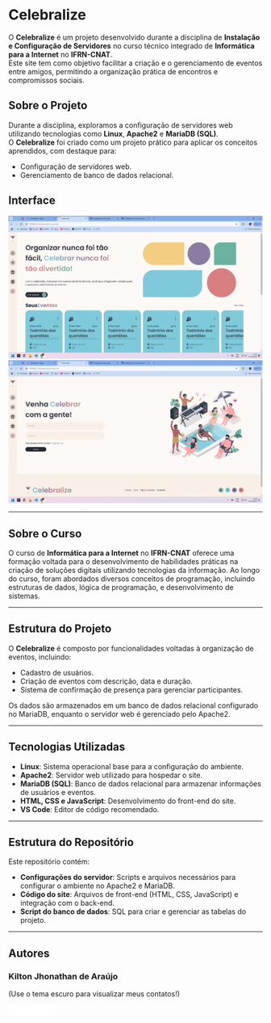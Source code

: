 # Celebralize

O **Celebralize** é um projeto desenvolvido durante a disciplina de **Instalação e Configuração de Servidores** no curso técnico integrado de **Informática para a Internet** no **IFRN-CNAT**.  
Este site tem como objetivo facilitar a criação e o gerenciamento de eventos entre amigos, permitindo a organização prática de encontros e compromissos sociais.


## Sobre o Projeto

Durante a disciplina, exploramos a configuração de servidores web utilizando tecnologias como **Linux**, **Apache2** e **MariaDB (SQL)**.  
O **Celebralize** foi criado como um projeto prático para aplicar os conceitos aprendidos, com destaque para:  
- Configuração de servidores web.  
- Gerenciamento de banco de dados relacional.    

## Interface

![Imagem da home do projeto.](./docs/readme-imagens/home.png)
![Imagem da home do projeto.](docs/readme-imagens/login.png)

---

## Sobre o Curso

O curso de **Informática para a Internet** no **IFRN-CNAT** oferece uma formação voltada para o desenvolvimento de habilidades práticas na criação de soluções digitais utilizando tecnologias da informação. Ao longo do curso, foram abordados diversos conceitos de programação, incluindo estruturas de dados, lógica de programação, e desenvolvimento de sistemas.

---

## Estrutura do Projeto

O **Celebralize** é composto por funcionalidades voltadas à organização de eventos, incluindo:  
- Cadastro de usuários.  
- Criação de eventos com descrição, data e duração.  
- Sistema de confirmação de presença para gerenciar participantes.  

Os dados são armazenados em um banco de dados relacional configurado no MariaDB, enquanto o servidor web é gerenciado pelo Apache2.  

---

## Tecnologias Utilizadas

- **Linux**: Sistema operacional base para a configuração do ambiente.  
- **Apache2**: Servidor web utilizado para hospedar o site.  
- **MariaDB (SQL)**: Banco de dados relacional para armazenar informações de usuários e eventos.  
- **HTML, CSS e JavaScript**: Desenvolvimento do front-end do site.  
- **VS Code**: Editor de código recomendado.  

---

## Estrutura do Repositório

Este repositório contém:  
- **Configurações do servidor**: Scripts e arquivos necessários para configurar o ambiente no Apache2 e MariaDB.  
- **Código do site**: Arquivos de front-end (HTML, CSS, JavaScript) e integração com o back-end.  
- **Script do banco de dados**: SQL para criar e gerenciar as tabelas do projeto.  

---

## Autores

### Kilton Jhonathan de Araújo  
(Use o tema escuro para visualizar meus contatos!)  

<a href="mailto:kilton.araujo@gmail.com" target="_blank"><img align="left" alt="Kilton J | Email" height="20px" src="https://github.com/KiltonAraujo/KiltonAraujo/raw/main/src/logos_google-gmail.png" /></a>
<a href="https://www.linkedin.com/in/kilton-araújo-7022902bb/" target="_blank"><img align="left" alt="Kilton J | LinkedIn" width="22px" src="https://github.com/KiltonAraujo/KiltonAraujo/raw/main/src/mdi_linkedin.png" /></a>
<a href="https://dribbble.com/KiltonAraujo" target="_blank"><img align="left" alt="Kilton J | Dribbble" width="22px" src="https://github.com/KiltonAraujo/KiltonAraujo/raw/main/src/icon-dribbble.png" /></a>
<a href="https://www.instagram.com/kinnzin/" target="_blank"><img align="left" alt="Kilton J | Instagram" width="22px" src="https://github.com/KiltonAraujo/KiltonAraujo/raw/main/src/mdi_instagram.png" /></a>  
